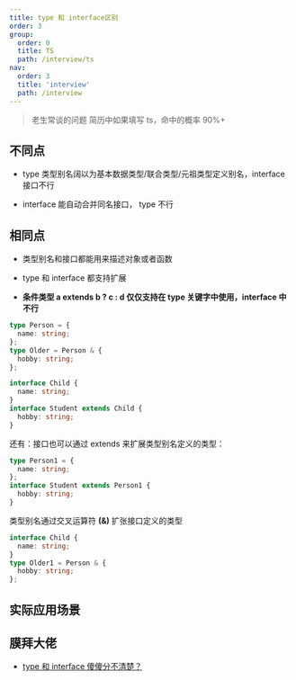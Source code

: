 ```yaml
---
title: type 和 interface区别
order: 3
group:
  order: 0
  title: TS
  path: /interview/ts
nav:
  order: 3
  title: 'interview'
  path: /interview
---
```


> 老生常谈的问题 简历中如果填写 ts，命中的概率 90%+

## 不同点

- type 类型别名阔以为基本数据类型/联合类型/元祖类型定义别名，interface 接口不行

- interface 能自动合并同名接口， type 不行

## 相同点

- 类型别名和接口都能用来描述对象或者函数

- type 和 interface 都支持扩展

- **条件类型 a extends b ? c : d 仅仅支持在 type 关键字中使用，interface 中不行**

```ts
type Person = {
  name: string;
};
type Older = Person & {
  hobby: string;
};

interface Child {
  name: string;
}
interface Student extends Child {
  hobby: string;
}
```

还有：接口也可以通过 extends 来扩展类型别名定义的类型：

```ts
type Person1 = {
  name: string;
};
interface Student extends Person1 {
  hobby: string;
}
```

类型别名通过交叉运算符 **(&)** 扩张接口定义的类型

```ts
interface Child {
  name: string;
}
type Older1 = Person & {
  hobby: string;
};
```

## 实际应用场景

## 膜拜大佬

- [type 和 interface 傻傻分不清楚？](https://mp.weixin.qq.com/s/C-n1vkfv2pATT2fjdNLjmQ)
